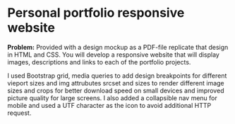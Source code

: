 # Personal portfolio responsive website
<b>Problem:</b> Provided with a design mockup as a PDF-file replicate that design in HTML and CSS. You will develop a responsive website that will display images, descriptions and links to each of the portfolio projects.

I used Bootstrap grid, media queries to add design breakpoints for different vieport sizes and img attrubutes srcset and sizes to render different image sizes and crops for better download speed on small devices and improved picture quality for large screens. I also added a collapsible nav menu for mobile and used a UTF character as the icon to avoid additional HTTP request.
